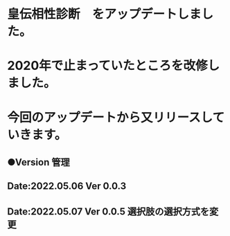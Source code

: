 # 皇伝相性診断　をアップデートしました。
# 2020年で止まっていたところを改修しました。
# 今回のアップデートから又リリースしていきます。


## ●Version 管理
## Date:2022.05.06 Ver 0.0.3
## Date:2022.05.07 Ver 0.0.5 選択肢の選択方式を変更




